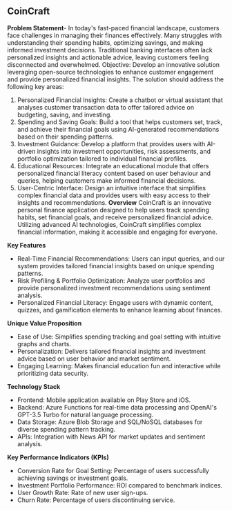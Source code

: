 ## CoinCraft

**Problem Statement**-
In today's fast-paced financial landscape, customers face challenges in managing their finances effectively. Many 
struggles with understanding their spending habits, optimizing savings, and making informed investment decisions. 
Traditional banking interfaces often lack personalized insights and actionable advice, leaving customers feeling 
disconnected and overwhelmed. 
Objective: 
Develop an innovative solution leveraging open-source technologies to enhance customer engagement and 
provide personalized financial insights. The solution should address the following key areas: 
1. Personalized Financial Insights: Create a chatbot or virtual assistant that analyses customer transaction data to offer tailored 
advice on budgeting, saving, and investing. 
2. Spending and Saving Goals: Build a tool that helps customers set, track, and achieve their financial goals using AI-generated 
recommendations based on their spending patterns. 
3. Investment Guidance: Develop a platform that provides users with AI-driven insights into investment opportunities, risk 
assessments, and portfolio optimization tailored to individual financial profiles. 
4. Educational Resources: Integrate an educational module that offers personalized financial literacy content based on user 
behaviour and queries, helping customers make informed financial decisions. 
5. User-Centric Interface: Design an intuitive interface that simplifies complex financial data and provides users with easy 
access to their insights and recommendations.
**Overview**
CoinCraft is an innovative personal finance application designed to help users track spending habits, set financial goals, and receive personalized financial advice. Utilizing advanced AI technologies, CoinCraft simplifies complex financial information, making it accessible and engaging for everyone.

**Key Features**
* Real-Time Financial Recommendations: Users can input queries, and our system provides tailored financial insights based on unique spending patterns.
* Risk Profiling & Portfolio Optimization: Analyze user portfolios and provide personalized investment recommendations using sentiment analysis.
* Personalized Financial Literacy: Engage users with dynamic content, quizzes, and gamification elements to enhance learning about finances.

**Unique Value Proposition**
* Ease of Use: Simplifies spending tracking and goal setting with intuitive graphs and charts.
* Personalization: Delivers tailored financial insights and investment advice based on user behavior and market sentiment.
* Engaging Learning: Makes financial education fun and interactive while prioritizing data security.

**Technology Stack**
* Frontend: Mobile application available on Play Store and iOS.
* Backend: Azure Functions for real-time data processing and OpenAI's GPT-3.5 Turbo for natural language processing.
* Data Storage: Azure Blob Storage and SQL/NoSQL databases for diverse spending pattern tracking.
* APIs: Integration with News API for market updates and sentiment analysis.

**Key Performance Indicators (KPIs)**
* Conversion Rate for Goal Setting: Percentage of users successfully achieving savings or investment goals.
* Investment Portfolio Performance: ROI compared to benchmark indices.
* User Growth Rate: Rate of new user sign-ups.
* Churn Rate: Percentage of users discontinuing service.

